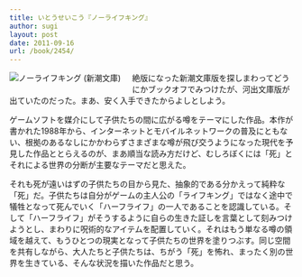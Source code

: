 ```yaml
---
title: いとうせいこう『ノーライフキング』
author: sugi
layout: post
date: 2011-09-16
url: /book/2454/
---
```

<a href="http://www.amazon.co.jp/exec/obidos/ASIN/4101250111/chezsugi-22/ref=nosim/" name="amazletlink" target="_blank"><img src="http://i1.wp.com/images-jp.amazon.com/images/G/09/icons/books/comingsoon_books.gif?w=660" alt="ノーライフキング (新潮文庫)" class="alignleft" style="float: left; margin: 0 20px 20px 0;" data-recalc-dims="1" /></a>

絶版になった新潮文庫版を探しまわってどうにかブックオフでみつけたが、河出文庫版が出ていたのだった。まあ、安く入手できたからよしとしよう。

ゲームソフトを媒介にして子供たちの間に広がる噂をテーマにした作品。本作が書かれた1988年から、インターネットとモバイルネットワークの普及にともない、根拠のあるなしにかかわらずさまざまな噂が飛び交うようになった現代を予見した作品ととらえるのが、まあ順当な読み方だけど、むしろぼくには「死」とそれによる世界の分断が主要なテーマだと思えた。

それも死が遠いはずの子供たちの目から見た、抽象的である分かえって純粋な「死」だ。子供たちは自分がゲームの主人公の「ライフキング」ではなく途中で犠牲となって死んでいく「ハーフライフ」の一人であることを認識している。そして「ハーフライフ」がそうするように自らの生きた証しを言葉として刻みつけようとし、まわりに呪術的なアイテムを配置していく。それはもう単なる噂の領域を越えて、もうひとつの現実となって子供たちの世界を塗りつぶす。同じ空間を共有しながら、大人たちと子供たちは、ちがう「死」を怖れ、まったく別の世界を生きている、そんな状況を描いた作品だと思う。

